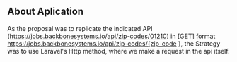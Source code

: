## About Aplication

As the proposal was to replicate the indicated API (https://jobs.backbonesystems.io/api/zip-codes/01210) in [GET] format https://jobs.backbonesystems.io/api/zip-codes/{zip_code }, the Strategy was to use Laravel's Http method, where we make a request in the api itself.